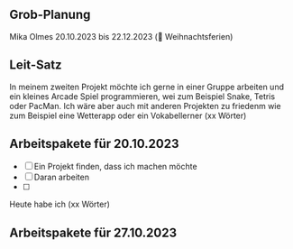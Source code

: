 ## Grob-Planung
Mika Olmes
20.10.2023 bis 22.12.2023 (🎄 Weihnachtsferien)

## Leit-Satz
In meinem zweiten Projekt möchte ich gerne in einer Gruppe arbeiten und ein kleines Arcade Spiel programmieren, wei zum Beispiel Snake, Tetris oder PacMan. Ich wäre aber auch mit anderen Projekten zu friedenm wie zum Beispiel eine Wetterapp oder ein Vokabellerner (xx Wörter)

## Arbeitspakete für 20.10.2023
- [ ] Ein Projekt finden, dass ich machen möchte
- [ ] Daran arbeiten
- [ ] 

Heute habe ich (xx Wörter)

## Arbeitspakete für 27.10.2023
